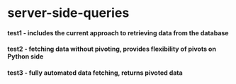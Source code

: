 # server-side-queries

#### test1 - includes the current approach to retrieving data from the database
#### test2 - fetching data without pivoting, provides flexibility of pivots on Python side
#### test3 - fully automated data fetching, returns pivoted data
